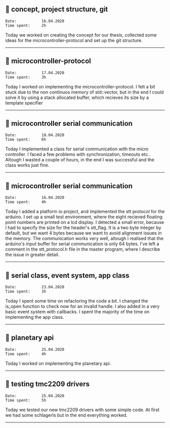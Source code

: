 ## :memo: concept, project structure, git

```
Date:           16.04.2020		
Time spent:     2h 
```
Today we worked on creating the concept for our thesis, collected some ideas for the microcontroller-protocol and set up the git structure.

---

## :memo: microcontroller-protocol

```
Date:           17.04.2020		
Time spent:     3h 
```
Today I worked on implementing the microcontroller-protocol. I felt a bit stuck due to the non continuos memory of std::vector, but in the end I could solve it by using a stack allocated buffer, which recieves its size by a template specifier

---

## :memo: microcontroller serial communication

```
Date:           18.04.2020		
Time spent:     6h 
```
Today I implemented a class for serial communication with the micro controller. I faced a few problems with synchronization, timeouts etc.. Altough I wasted a couple of hours, in the end I was successful and the class works just fine.

---

## :memo: microcontroller serial communication

```
Date:           16.04.2020		
Time spent:     4h 
```
Today I added a platform io project, and implemented the stt protocol for the arduino. I set up a small test environment, where the eight recieved floating point numbers are printed on a lcd  display. I detected a small error, because I had to specify the size for the header's stt_flag. It is a two byte integer by default, but we want 4 bytes because we want to avoid alignment issues in the memory. The communication works very well, altough i realised that the arduino's input buffer for serial communication is only 64 bytes. I've left a comment in the stt_protocol.h file in the master program, where I describe the issue in greater detail.

---

## :memo: serial class, event system, app class

```
Date:           23.04.2020		
Time spent:     3h 
```
Today I spent some time on refactoring the code a bit. I changed the is_open function to check  now for an invalid handle. I also added in a very basic event system with callbacks. I spent the majority of the time on implementing the app class.

---

## :memo: planetary api

```
Date:           25.04.2020		
Time spent:     4h 
```
Today I worked on implementing the planetary api.

---

## :memo: testing tmc2209 drivers

```
Date:           25.04.2020		
Time spent:     5h 
```
Today we tested our new tmc2209 drivers with some simple code. At first we had some schlagerls but in the end everything worked.

---